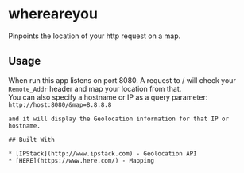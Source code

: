 # whereareyou
Pinpoints the location of your http request on a map.

## Usage
When run this app listens on port 8080.  A request to / will check your ```Remote_Addr``` header and map your location from that.  
You can also specify a hostname or IP as a query parameter:
```http://host:8080/&map=8.8.8.8```
```http://host:8080/&map=www.google.com"
and it will display the Geolocation information for that IP or hostname.

## Built With

* [IPStack](http://www.ipstack.com) - Geolocation API
* [HERE](https://www.here.com/) - Mapping

